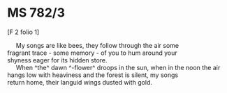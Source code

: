 # MS 782/3

[F 2 folio 1]

&nbsp;&nbsp;&nbsp;&nbsp;&nbsp;My songs are like bees, they follow through the air some \
fragrant trace - some memory - of you to hum around your \
shyness eager for its hidden store. \
&nbsp;&nbsp;&nbsp;&nbsp;&nbsp;When ^the^ dawn ^-flower^ droops in the sun, when in the noon the air \
hangs low with heaviness and the forest is silent, my songs \
return home, their languid wings dusted with gold.
